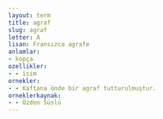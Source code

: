 ```yaml
---
layout: term
title: agraf
slug: agraf
letter: A
lisan: Fransızca agrafe
anlamlar:
- kopça
ozellikler:
- - isim
ornekler:
- - Kaftana önde bir agraf tutturulmuştur.
orneklerkaynak:
- - Özden Süslü
---
```

